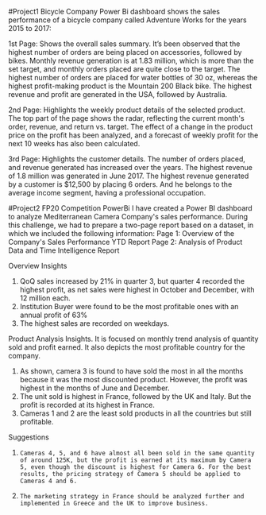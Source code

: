 #Project1 Bicycle Company Power Bi dashboard shows the sales performance of a bicycle company called Adventure Works for the years 2015 to 2017:

1st Page: Shows the overall sales summary. It’s been observed that the highest number of orders are being placed on accessories, followed by bikes. Monthly revenue generation is at 1.83 million, which is more than the set target, and monthly orders placed are quite close to the target. The highest number of orders are placed for water bottles of 30 oz, whereas the highest profit-making product is the Mountain 200 Black bike. The highest revenue and profit are generated in the USA, followed by Australia.

2nd Page: Highlights the weekly product details of the selected product. The top part of the page shows the radar, reflecting the current month's order, revenue, and return vs. target. The effect of a change in the product price on the profit has been analyzed, and a forecast of weekly profit for the next 10 weeks has also been calculated.

3rd Page: Highlights the customer details. The number of orders placed, and revenue generated has increased over the years. The highest revenue of 1.8 million was generated in June 2017. The highest revenue generated by a customer is $12,500 by placing 6 orders. And he belongs to the average income segment, having a professional occupation.


#Project2 FP20 Competition PowerBi
I have created a Power BI dashboard to analyze Mediterranean Camera Company's sales performance. During this challenge, we had to prepare a two-page report based on a dataset, in which we included the following information:
Page 1: Overview of the Company's Sales Performance YTD Report
Page 2: Analysis of Product Data and Time Intelligence Report
 
Overview Insights
1) QoQ sales increased by 21% in quarter 3, but quarter 4 recorded the highest profit, as net sales were highest in October and December, with 12 million each.
2) Institution Buyer were found to be the most profitable ones with an annual profit of 63%
3) The highest sales are recorded on weekdays.
 
Product Analysis Insights.
It is focused on monthly trend analysis of quantity sold and profit earned. It also depicts the most profitable country for the company.
1) As shown, camera 3 is found to have sold the most in all the months because it was the most discounted product. However, the profit was highest in the months of June and December.
2) The unit sold is highest in France, followed by the UK and Italy. But the profit is recorded at its highest in France.
3) Cameras 1 and 2 are the least sold products in all the countries but still profitable.
 
Suggestions
1)     Cameras 4, 5, and 6 have almost all been sold in the same quantity of around 125K, but the profit is earned at its maximum by Camera 5, even though the discount is highest for Camera 6. For the best results, the pricing strategy of Camera 5 should be applied to Cameras 4 and 6.
2)     The marketing strategy in France should be analyzed further and implemented in Greece and the UK to improve business. 
